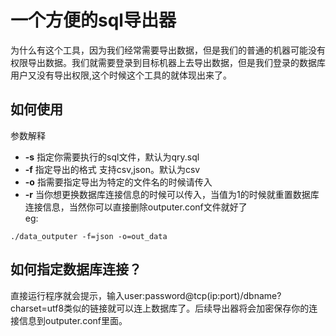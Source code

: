 # 一个方便的sql导出器  

为什么有这个工具，因为我们经常需要导出数据，但是我们的普通的机器可能没有权限导出数据。我们就需要登录到目标机器上去导出数据，但是我们登录的数据库用户又没有导出权限,这个时候这个工具的就体现出来了。

## 如何使用
参数解释
* **-s**  指定你需要执行的sql文件，默认为qry.sql
* **-f**  指定导出的格式 支持csv,json。默认为csv
* **-o**  指需要指定导出为特定的文件名的时候请传入
* **-r**  当你想更换数据库连接信息的时候可以传入，当值为1的时候就重置数据库连接信息，当然你可以直接删除outputer.conf文件就好了  
eg:
```
./data_outputer -f=json -o=out_data 
```



## 如何指定数据库连接？
直接运行程序就会提示，输入user:password@tcp(ip:port)/dbname?charset=utf8类似的链接就可以连上数据库了。后续导出器将会加密保存你的连接信息到outputer.conf里面。
